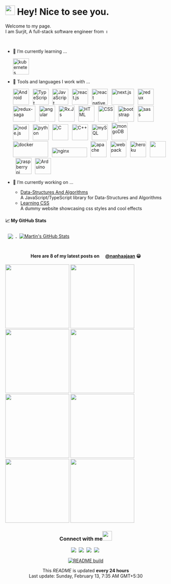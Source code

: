 <!--
**SurjitSahoo/surjitsahoo** is a ✨ _special_ ✨ repository because its `README.md` (this file) appears on your GitHub profile.

Here are some ideas to get you started:

- 🔭 I’m currently working on ...
- 🌱 I’m currently learning ...
- 👯 I’m looking to collaborate on ...
- 🤔 I’m looking for help with ...
- 💬 Ask me about ...
- 📫 How to reach me: ...
- 😄 Pronouns: ...
- ⚡ Fun fact: ...
-->

<h1><img src="https://emojis.slackmojis.com/emojis/images/1531849430/4246/blob-sunglasses.gif?1531849430" width="30"/> Hey! Nice to see you.</h1>

Welcome to my page.  
I am Surjit, A full-stack software engineer from&nbsp;
<img src="https://upload.wikimedia.org/wikipedia/en/thumb/4/41/Flag_of_India.svg/1200px-Flag_of_India.svg.png" height="11" title="India">

<br/>

- 🌱 I’m currently learning ...

  <img src="https://cdn.worldvectorlogo.com/logos/kubernets.svg" alt="kubernetes" title="Kubernetes" width="50" height="50" />

- 🧰 Tools and languages I work with ...

  <img src="https://cdn.worldvectorlogo.com/logos/android.svg" alt="Android" title="Android" width="50" height="50" > &nbsp;
  <img src="https://cdn.worldvectorlogo.com/logos/typescript.svg" alt="TypeScript" title="TypeScript" width="50" height="50" > &nbsp;
  <img src="https://cdn.worldvectorlogo.com/logos/logo-javascript.svg" alt="JavaScript" title="JavaScript" width="50" height="50" > &nbsp;
  <img src="https://cdn.worldvectorlogo.com/logos/react-2.svg" alt="react.js" title="React.Js" width="50" height="50" > &nbsp;
  <img src="https://cdn.worldvectorlogo.com/logos/react-native-firebase-1.svg" alt="react native" title= "React Native" width="50" height="50" > &nbsp;
  <img src="https://cdn.worldvectorlogo.com/logos/nextjs-3.svg" alt="next.js" title="Next.Js" width="70" height="50" > &nbsp;
  <img src="https://cdn.worldvectorlogo.com/logos/redux.svg" alt="redux" title="Redux" width="50" height="50" > &nbsp;
  <img src="https://cdn.worldvectorlogo.com/logos/redux-saga.svg" alt="redux-saga" title="Redux Saga" width="70" height="50" > &nbsp;
  <img src="https://cdn.worldvectorlogo.com/logos/angular-icon-1.svg" alt="angular" title="Angular" width="50" height="50" > &nbsp;
  <img src="https://cdn.worldvectorlogo.com/logos/rxjs-1.svg" alt="Rx.Js" title="Rx.Js" width="50" height="50" > &nbsp;
  <img src="https://cdn.jsdelivr.net/gh/devicons/devicon/icons/html5/html5-original.svg" alt="HTML" title="HTML" width="50" height="50" > &nbsp;
  <img src="https://cdn.jsdelivr.net/gh/devicons/devicon/icons/css3/css3-original.svg" alt="CSS" title="CSS" width="50" height="50" > &nbsp;
  <img src="https://cdn.worldvectorlogo.com/logos/bootstrap-4.svg" alt="bootstrap" title="Bootstrap" width="50" height="50" > &nbsp;
  <img src="https://cdn.worldvectorlogo.com/logos/sass-1.svg" alt="sass" title="Sass" width="50" height="50" > &nbsp;
  <img src="https://cdn.worldvectorlogo.com/logos/nodejs-icon.svg" alt="node.js" title="Node.Js" width="50" height="50" > &nbsp;
  <img src="https://cdn.worldvectorlogo.com/logos/python-5.svg" alt="python" title="Python" width="50" height="50" > &nbsp;
  <img src="https://cdn.jsdelivr.net/gh/devicons/devicon/icons/c/c-original.svg" alt="C" title="C" width="50" height="50" > &nbsp;
  <img src="https://cdn.worldvectorlogo.com/logos/c.svg" alt="C++" title="C++" width="50" height="50" > &nbsp;
  <img src="https://cdn.worldvectorlogo.com/logos/mysql-6.svg" alt="mySQL" title="MySQL" width="50" height="50" > &nbsp;
  <img src="https://cdn.worldvectorlogo.com/logos/mongodb-icon-1.svg" alt="mongoDB" title="MongoDB" width="50" height="55" > &nbsp;
  <img src="https://cdn.worldvectorlogo.com/logos/docker-3.svg" alt="docker" title="Docker" width="110" height="50" > &nbsp;
  <img src="https://cdn.worldvectorlogo.com/logos/nginx.svg" alt="nginx" title="nginx" width="110" height="30" > &nbsp;
  <img src="https://cdn.jsdelivr.net/gh/devicons/devicon/icons/apache/apache-original-wordmark.svg" alt="apache" title="apache" width="50" height="50" > &nbsp;
  <img src="https://cdn.worldvectorlogo.com/logos/webpack-icon.svg" alt="webpack" title="Webpack" width="50" height="50" > &nbsp;
  <img src="https://cdn.worldvectorlogo.com/logos/heroku-4.svg" alt="heroku" title="heroku" width="50" height="50" > &nbsp;
  <img src="https://cdn.worldvectorlogo.com/logos/git-icon.svg" alt="" title="git" width="50" height="50" > &nbsp;
  <img src="https://cdn.worldvectorlogo.com/logos/raspberry-pi.svg" alt="raspberry pi" title="Raspberry Pi" width="50" height="50" > &nbsp;
  <img src="https://cdn.jsdelivr.net/gh/devicons/devicon/icons/arduino/arduino-original-wordmark.svg" alt="Arduino" title="Arduino" width="50" height="50" > &nbsp;
  <!-- <img src="" alt="" width="50" height="50" > &nbsp; -->

- 🔭 I’m currently working on ...

  - [Data-Structures And Algorithms](https://github.com/SurjitSahoo/DataStructures-Algorithms 'Data-Structures and Algorithms implemented in TypeScript')  
    A JavaScript/TypeScript library for Data-Structures and Algorithms
  - [Learning CSS](https://surjitsahoo.github.io/learning-scss)  
    A dummy website showcasing css styles and cool effects

#### &#x1f4c8; My GitHub Stats

<a href="https://github.com/surjitsahoo">
  <img align="center" style="margin:0.5rem" src="https://github-readme-stats.vercel.app/api/top-langs/?username=surjitsahoo&langs_count=3&hide=html,css&title_color=ffffff&text_color=c9cacc&icon_color=4AB197&bg_color=1A2B34" />
</a>

<a href="https://github.com/surjitsahoo">
  <img align="center" style="margin:0.5rem" src="https://github-readme-stats.vercel.app/api?username=surjitsahoo&show_icons=true&line_height=27&count_private=true&title_color=ffffff&text_color=c9cacc&icon_color=4AB097&bg_color=1A2B34" alt="Martin's GitHub Stats" />
</a>

<br/>
<br/>

<h4 align="center">Here are 8 of my latest posts on
<img src="https://cdn.worldvectorlogo.com/logos/instagram-2-1.svg" height="12" />
<a href="https://www.instagram.com/nanhaajaan/">@nanhaajaan</a> 
😀</h4>

<p>
<img src="https:&#x2F;&#x2F;cdn1.picuki.com&#x2F;hosted-by-instagram&#x2F;q&#x3D;0exhNuNYnjBGZDHIdN5WmL9I2PwkAQ9OKfhSQ7e71yJjMBhsLH6QvJA0mpCj4yRwKwVlASuRY3w45JUrWUIFCFdlb0fbSaqIUjZS7rORUu%7C%7CzzHZg8Jcpkrs0MncYZnes9sUsVQnAbXRKRqpIW%7C%7C+gquIT+PiBazMCpzuWM7FFnGIG4ZDxDPAtna4urLWCglur4ZQ2ewJE8VQpMBQhrM7Oqz0YXfm+NMdxs%7C%7CMlC+ZCjMkEpensmCG2X2MvbyhBGTOguYrVwr9T1mXXejYH9GmkGvFvHWEk2ETvsEIIk7QRvpfyA9kr3Po17IH1SmJXcmtJhjVPsdK+lCGQPy39mUxanjCD%7C%7CZKFK%7C%7Cprq4z3Mvixce%7C%7Cq2Rb1RouILY4ebGM8AuzidHfEDOejHdhfz4RVFu8c8Unz%7C%7CwPgIuKk+UInUm0MvDqIM4F5R6DKxqmiqiQ&#x3D;" width="200">
<img src="https:&#x2F;&#x2F;cdn1.picuki.com&#x2F;hosted-by-instagram&#x2F;q&#x3D;0exhNuNYnjBGZDHIdN5WmL9I2PwkAQ9OKfhSQ7e71yJjMBhsLH6QvJA0mpCj4yRwKwVlASuRY2pj4ZR4UUNRDlJkOUHfV7GMTG5L7KidVeag0DFmm5Rhlbk1JXEbZHCv9MIuVgnOaHRAS69FXvKjp+oX%7C%7C%7C%7CjtbT4CyW2MbvQVlwlcsvysTP98xII046WVgUar7Y00Mm8YvzpvIkcp7NvYqT4EEvr1JohLq6JIRbYY15ZVvanRlSaHHmUpJkVqMTLMsJHAqLg2pBuxfjc67UzhQq02cm08h1HrmhETk60PqcOhN48wjrNs96%7C%7CfETZXYE1f%7C%7ChxNwb+MlnL9eTO48HFdyVXlyLafU9QI%7C%7C7L9FdK7Z8zx43j0O5%7C%7CTE+wYUUtJD%7C%7CmLBQ2MeabuUZAfqYVMI+tH0wPi8gC7LOM&#x3D;" width="200">
<img src="https:&#x2F;&#x2F;cdn1.picuki.com&#x2F;hosted-by-instagram&#x2F;q&#x3D;0exhNuNYnjBGZDHIdN5WmL9I2PwkAQ9OKfhSQ7e71yJjMBhsLH6QvJA0mpCj4yRwKwVlASuRY3w45JUrWUIFCFdlf0PbSfyOSD9L7KiYVOyn2zRim5Rglro8KXEcZnCr8cAvUQnDbnpPRqBEX%7C%7Cqhr+kf+v7qbzIEyW2MbvQVlwlcsvysTP98xII046WVgUar7Y00Mm8YvzpvIkcp7NvYqT4EEvr1JohLq6JIRbYY15ZVuKnRlSaHHmUpJnhGJhzKtpPNpudbpBuwLGYAzTXhQq02cm08h1HrmhETk60PqcOhN48wjrNs96%7C%7CfETZXYE1f6gM9ipW2hnXMfm6P5UYD2TnWkqKnX89ro8WpJ9zJRt%7C%7CF1ibFTZfSLeh2Z21JD%7C%7CmLBQ2MBKDuIe0fqYVMI+tH0wPi8gC7LOM&#x3D;" width="200">
<img src="https:&#x2F;&#x2F;cdn1.picuki.com&#x2F;hosted-by-instagram&#x2F;q&#x3D;0exhNuNYnjBGZDHIdN5WmL9I2PwkAQ9OKfhSQ7e71yJjMBhsLH6QvJA0mpCj4yRwKwVlASuRY2pj4ZR4UFhXFVJkOEXZV7CISm5L7KmcVumj1TNmm5Jpl7g8KnQebHOu9cQuXAnEaXdMSa5DXvysr+0V8fzubDIEyW2MbvQVlwlcsvysTP98xII046WVgUar7Y00Mm8YvzpvIkcp7NvYqT4EEvr1JohLq6JIRbYY15ZVs6nRlSaHHmUpJklVOxSVkYzUjcgipBvXXh8z0EvhQq02cm08h1HrmhETk60PqcOhN48wjrNs96%7C%7CfETZXYE1fmDJ7qIDrsRLgYFCm%7C%7CVBYyk%7C%7CplOOeUNcLg8HxJ9qcc8LoyTnve6TyA7NLCEtJD%7C%7CmLBQ2MeaOUIekfqYVMI+tH0wPi8gC7LOM&#x3D;" width="200">
<img src="https:&#x2F;&#x2F;cdn1.picuki.com&#x2F;hosted-by-instagram&#x2F;q&#x3D;0exhNuNYnjBGZDHIdN5WmL9I2PwkAQ9OKfhSQ7e71yJjMBhsLH6QvJA0mpCj4yRwKwVlASuRY2pj4ZR4UUNRDlJkOUHfV7GMTG5L7KmbVu+i0jJjm5RmlbgyJH0WZHOu9cIkU2Wpb3NNTKFBX%7C%7C2tq+4S+v7vajUAo1zMKu4Cz2ltv8CbULYow58z9qOAkkropYI4ISsYoCZwak8mo5PcqDkOUrr+N9oymq90ebQNnppUu7aopCu7LmIieDNXBR6btqSRmMw30QLQLDB1rFb+Aaw%7C%7CIhE%7C%7Co1O%7C%7C5zs2kK0PqaTkN45vhKl15ebYRDtXD1NKk1lbxaeQlTLDR2u7knV+yGf+zom4e%7C%7C1rqbjYN+S%7C%7CWd%7C%7C6yymTUeP6N+JWT2IuRvPTDgmOcKzuVJgM0LRBH8dd3lropwS7cuin" width="200">
<img src="https:&#x2F;&#x2F;cdn1.picuki.com&#x2F;hosted-by-instagram&#x2F;q&#x3D;0exhNuNYnjBGZDHIdN5WmL9I2PwkAQ9OKftSQ7e71yJjMBhsLH6QvJA0mpCj4yRwKwVlASuRY3w45JUrWUIFCFdlb0XBSLyIUj5Q6q2GVeum02R5t5FllPcyKXUAZ3Kt9MsrVGTEBHNLTKpAWvygp+oU%7C%7CP7sblkEoTeUN71GmGEB45fxAfQim8B13azJilvitLs%7C%7CJwJC5jYoKlo8o9rIqzdEWv31JJwm6PM5QLkNxMEH6Ovg1Su9BSsVdW1BFDGL59qQz6g8iyDXez07pnWsYJMQJRU72WLvli58tdgEh7TkMYlghN8at6SHYWElfk1KhlJtk5bgwG6ZLm+hghMC%7C%7CEHnm7GCV9R085D9EPLNfOvT1AP%7C%7Ca6bpJ75KV34rMK6OSQr3J6CjNOJTnoobJMkI2FvoplTtUeig+TI3OztJvCeCCM8nQfubnPw&#x3D;" width="200">
<img src="https:&#x2F;&#x2F;cdn1.picuki.com&#x2F;hosted-by-instagram&#x2F;q&#x3D;0exhNuNYnjBGZDHIdN5WmL9I2PwkAQ9OKftSQ7e71yJjMBhsLH6QvJA0mpCj4yRwKwVlASuRY3w45JUrWUIFCFdlb0fbSaqIUjZS7rORUu%7C%7CzzHZg8Jcpkrs0MnccY36q8cUkUgnFa3tJTq1IWvyjqOIV+viBbzQGoTaXMbNHkWYB5pP0Cvomma4urKiXhxTa5YcOLCkX+2UyMEgvsNzX5DwDWeKiYIMm66d5R%7C%7CkKiMQB5aHgnjH+LmMpRG1%7C%7CA23O69qHoOAAuizgd2gqrDCtYo4df2I6sHSD7wE6hb0szoCmOdBM+%7C%7Cg84Y3Qbkcmfk0tpBdszcPww2XCYD35j3xz9y3E%7C%7CZm%7C%7CV+oSrbGmKfeFR9fEyR7ySISHMJhEemMAWMrRcXv1KuTmAO1As6xIWvdLigjnoCLuIZHWmix%7C%7CBwpZijDWW5B2RaXO" width="200">
<img src="https:&#x2F;&#x2F;cdn1.picuki.com&#x2F;hosted-by-instagram&#x2F;q&#x3D;0exhNuNYnjBGZDHIdN5WmL9I2PwkAQ9OKftSQ7e71yJjMBhsLH6QvJA0mpCj4yRwKwVlASuRY3w45JUrWUIFCFdlb0fbSaqIUjZS7rORUu%7C%7CzzHZg8Jcpkrs0MnceYnOp%7C%7CsMvVAnDbnVKTqpGXvmmq+gT+fuBbTIEoDubMrNDkGAG4pHxDfAkm64urKiXhxTa5YcOLCkX+2UyMEgvsNzX5DwDWeKiYIMm66d5R%7C%7CkKiMQB5aHgnjH+LmMpRG1%7C%7CA23O6tmHoOAAuizgd2gV+W6XXagwCk0MhnSD7jwXnIR8zoCmOdBM+%7C%7Cg84Y3Qbkcmfk0tpBdszcPww2XCYD35j3xz9zne27i6evEZrLHjNduqQ4jYyyzRQoDbRuxifkwrN9LUXXuMKfOnIeVUxpp+WvdLigjnoCLuUOnQmix%7C%7CBwpZijDWW5B2RaXO" width="200">
</p>

<div align='center'>
<h3>Connect with me<img src="https://emojis.slackmojis.com/emojis/images/1536351075/4594/blob-wave.gif?1536351075" width="30"> </h3>

[![](https://img.shields.io/badge/Twitter-1DA1F2?style=for-the-badge&logo=twitter&logoColor=white)](https://twitter.com/nanha_jaan)&nbsp;
[![](https://img.shields.io/badge/LinkedIn-0077B5?style=for-the-badge&logo=linkedin&logoColor=white)](https://www.linkedin.com/in/surjit-kumar-sahoo-455b26130/)&nbsp;
[![](https://img.shields.io/badge/Instagram-E4405F?style=for-the-badge&logo=instagram&logoColor=white)](https://www.instagram.com/nanhaajaan/)&nbsp;
[![](https://img.shields.io/badge/Facebook-1877F2?style=for-the-badge&logo=facebook&logoColor=white)](https://www.facebook.com/surjit.sahoo.3576/)&nbsp;

[![README build](https://github.com/SurjitSahoo/surjitsahoo/actions/workflows/main.yaml/badge.svg)](https://github.com/SurjitSahoo/surjitsahoo/actions/workflows/main.yaml)

<p>This <i>README</i> is updated <b>every 24 hours</b><br/>
Last update: Sunday, February 13, 7:35 AM GMT+5:30</p>
</div>
